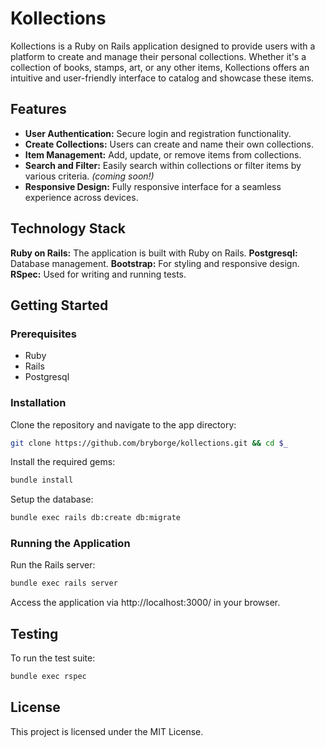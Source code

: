 # Kollections

Kollections is a Ruby on Rails application designed to provide users with a platform to create and manage their personal
collections. Whether it's a collection of books, stamps, art, or any other items, Kollections offers an intuitive and
user-friendly interface to catalog and showcase these items.

## Features

*   **User Authentication:** Secure login and registration functionality.
*   **Create Collections:** Users can create and name their own collections.
*   **Item Management:** Add, update, or remove items from collections.
*   **Search and Filter:** Easily search within collections or filter items by various criteria. *(coming soon!)*
*   **Responsive Design:** Fully responsive interface for a seamless experience across devices.

## Technology Stack

**Ruby on Rails:** The application is built with Ruby on Rails.
**Postgresql:** Database management.
**Bootstrap:** For styling and responsive design.
**RSpec:** Used for writing and running tests.

## Getting Started

### Prerequisites

*   Ruby
*   Rails
*   Postgresql

### Installation

Clone the repository and navigate to the app directory:

```sh
git clone https://github.com/bryborge/kollections.git && cd $_
```

Install the required gems:

```sh
bundle install
```

Setup the database:

```sh
bundle exec rails db:create db:migrate
```

### Running the Application

Run the Rails server:

```sh
bundle exec rails server
```

Access the application via http://localhost:3000/ in your browser.

## Testing

To run the test suite:

```sh
bundle exec rspec
```

## License

This project is licensed under the MIT License.
